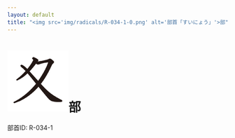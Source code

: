 ```yaml
---
layout: default
title: "<img src='img/radicals/R-034-1-0.png' alt='部首「すいにょう」'>部"  # glyphをタイトルに使用
---
```


# <img src='img/radicals/R-034-1-0.png' alt='部首「すいにょう」'>部
部首ID: R-034-1
